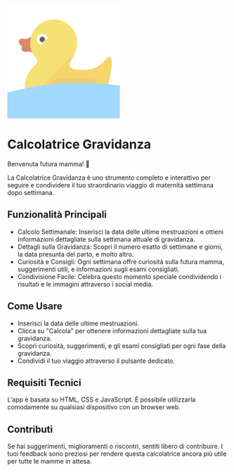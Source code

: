 ![Calcolatrice Gravidanza Logo](https://raw.githubusercontent.com/FL3R/calcolatrice-gravidanza/main/favicon.png)
# Calcolatrice Gravidanza

Benvenuta futura mamma! 🤰

La Calcolatrice Gravidanza è uno strumento completo e interattivo per seguire e condividere il tuo straordinario viaggio di maternità settimana dopo settimana.

## Funzionalità Principali
- Calcolo Settimanale: Inserisci la data delle ultime mestruazioni e ottieni informazioni dettagliate sulla settimana attuale di gravidanza.
- Dettagli sulla Gravidanza: Scopri il numero esatto di settimane e giorni, la data presunta del parto, e molto altro.
- Curiosità e Consigli: Ogni settimana offre curiosità sulla futura mamma, suggerimenti utili, e informazioni sugli esami consigliati.
- Condivisione Facile: Celebra questo momento speciale condividendo i risultati e le immagini attraverso i social media.

## Come Usare
- Inserisci la data delle ultime mestruazioni.
- Clicca su "Calcola" per ottenere informazioni dettagliate sulla tua gravidanza.
- Scopri curiosità, suggerimenti, e gli esami consigliati per ogni fase della gravidanza.
- Condividi il tuo viaggio attraverso il pulsante dedicato.

## Requisiti Tecnici
L'app è basata su HTML, CSS e JavaScript. È possibile utilizzarla comodamente su qualsiasi dispositivo con un browser web.

## Contributi
Se hai suggerimenti, miglioramenti o riscontri, sentiti libero di contribuire. I tuoi feedback sono preziosi per rendere questa calcolatrice ancora più utile per tutte le mamme in attesa.
